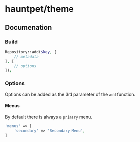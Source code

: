 # hauntpet/theme

## Documenation
### Build
```php
Repository::add($key, [
    // metadata
], [
    // options
]);
```

### Options
Options can be added as the 3rd parameter of the `add` function.

#### Menus
By default there is always a `primary` menu.
```php
'menus' => [
    'secondary' => 'Secondary Menu',
]
```
